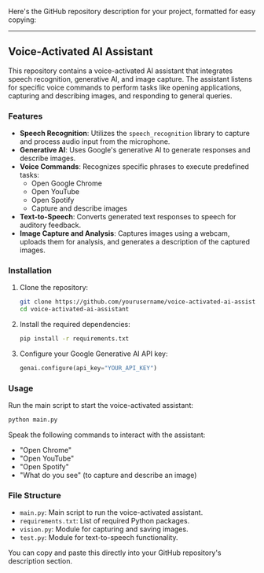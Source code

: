 Here's the GitHub repository description for your project, formatted for easy copying:

---

## Voice-Activated AI Assistant

This repository contains a voice-activated AI assistant that integrates speech recognition, generative AI, and image capture. The assistant listens for specific voice commands to perform tasks like opening applications, capturing and describing images, and responding to general queries.

### Features

- **Speech Recognition**: Utilizes the `speech_recognition` library to capture and process audio input from the microphone.
- **Generative AI**: Uses Google's generative AI to generate responses and describe images.
- **Voice Commands**: Recognizes specific phrases to execute predefined tasks:
  - Open Google Chrome
  - Open YouTube
  - Open Spotify
  - Capture and describe images
- **Text-to-Speech**: Converts generated text responses to speech for auditory feedback.
- **Image Capture and Analysis**: Captures images using a webcam, uploads them for analysis, and generates a description of the captured images.

### Installation

1. Clone the repository:
    ```bash
    git clone https://github.com/yourusername/voice-activated-ai-assistant.git
    cd voice-activated-ai-assistant
    ```

2. Install the required dependencies:
    ```bash
    pip install -r requirements.txt
    ```

3. Configure your Google Generative AI API key:
    ```python
    genai.configure(api_key="YOUR_API_KEY")
    ```

### Usage

Run the main script to start the voice-activated assistant:
```bash
python main.py
```

Speak the following commands to interact with the assistant:
- "Open Chrome"
- "Open YouTube"
- "Open Spotify"
- "What do you see" (to capture and describe an image)

### File Structure

- `main.py`: Main script to run the voice-activated assistant.
- `requirements.txt`: List of required Python packages.
- `vision.py`: Module for capturing and saving images.
- `test.py`: Module for text-to-speech functionality.



You can copy and paste this directly into your GitHub repository's description section.
